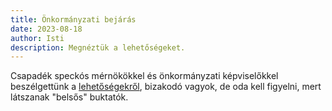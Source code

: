 ```yaml
---
title: Önkormányzati bejárás
date: 2023-08-18
author: Isti
description: Megnéztük a lehetőségeket.
---
```

Csapadék speckós mérnökökkel és önkormányzati képviselőkkel beszélgettünk a [lehetőségekről](https://blog.isti.io/posts/2023/08-17-megint-omlik-a-viz/), bizakodó vagyok, de oda kell figyelni, mert látszanak "belsős" buktatók.
